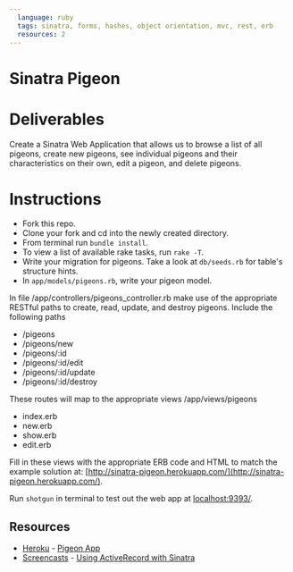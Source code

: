 ```yaml
---
  language: ruby
  tags: sinatra, forms, hashes, object orientation, mvc, rest, erb
  resources: 2
---
```


# Sinatra Pigeon

# Deliverables

Create a Sinatra Web Application that allows us to browse a list of all pigeons, create new pigeons, see individual pigeons and their characteristics on their own, edit a pigeon, and delete pigeons.

# Instructions

* Fork this repo. 
* Clone your fork and cd into the newly created directory.
* From terminal run `bundle install`. 
* To view a list of available rake tasks, run `rake -T`.
* Write your migration for pigeons. Take a look at `db/seeds.rb` for table's structure hints.
* In `app/models/pigeons.rb`, write your pigeon model.

In file /app/controllers/pigeons_controller.rb make use of the appropriate RESTful paths to create, read, update, and destroy pigeons. Include the following paths

- /pigeons
- /pigeons/new
- /pigeons/:id
- /pigeons/:id/edit
- /pigeons/:id/update
- /pigeons/:id/destroy

These routes will map to the appropriate views /app/views/pigeons

- index.erb
- new.erb
- show.erb
- edit.erb

Fill in these views with the appropriate ERB code and HTML to match the example solution at: [http://sinatra-pigeon.herokuapp.com/](http://sinatra-pigeon.herokuapp.com/).

Run `shotgun` in terminal to test out the web app at [localhost:9393/](http://localhost:9393/).

## Resources
* [Heroku](http://www.heroku.com/) - [Pigeon App](http://sinatra-pigeon.herokuapp.com/pigeons)
* [Screencasts](http://screencasts.org/) - [Using ActiveRecord with Sinatra](http://screencasts.org/episodes/activerecord-with-sinatra)
